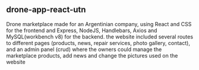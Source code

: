 ## drone-app-react-utn

Drone marketplace made for an Argentinian company, using React and CSS for the frontend and Express, NodeJS, Handlebars, Axios and MySQL(workbench v8) for the backend. the website included several routes to different pages (products, news, repair services, photo gallery, contact), and an admin panel (crud) where the owners could manage the marketplace products, add news and change the pictures used on the website


